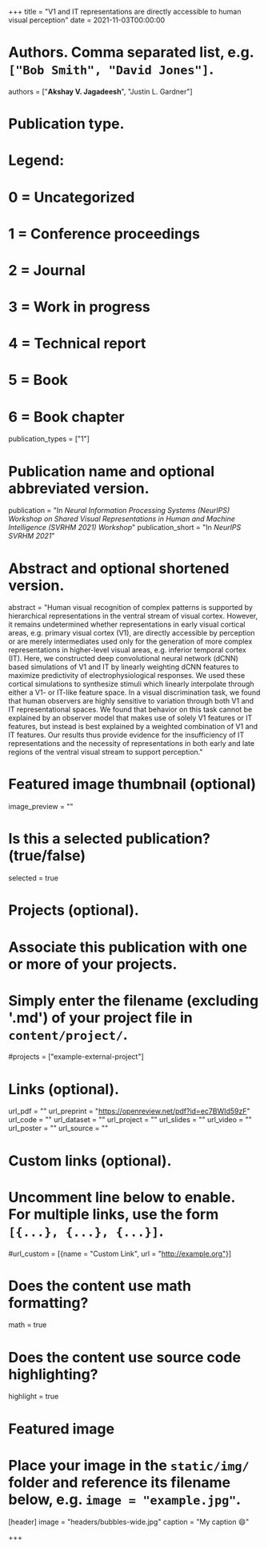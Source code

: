 +++
title = "V1 and IT representations are directly accessible to human visual perception"
date = 2021-11-03T00:00:00

# Authors. Comma separated list, e.g. `["Bob Smith", "David Jones"]`.
authors = ["**Akshay V. Jagadeesh**", "Justin L. Gardner"]

# Publication type.
# Legend:
# 0 = Uncategorized
# 1 = Conference proceedings
# 2 = Journal
# 3 = Work in progress
# 4 = Technical report
# 5 = Book
# 6 = Book chapter
publication_types = ["1"]

# Publication name and optional abbreviated version.
publication = "In *Neural Information Processing Systems (NeurIPS) Workshop on Shared Visual Representations in Human and Machine Intelligence (SVRHM 2021) Workshop*"
publication_short = "In *NeurIPS SVRHM 2021*"

# Abstract and optional shortened version.
abstract = "Human visual recognition of complex patterns is supported by hierarchical representations in the ventral stream of visual cortex. However, it remains undetermined whether representations in early visual cortical areas, e.g. primary visual cortex (V1), are directly accessible by perception or are merely intermediates used only for the generation of more complex representations in higher-level visual areas, e.g. inferior temporal cortex (IT). Here, we constructed deep convolutional neural network (dCNN) based simulations of V1 and IT by linearly weighting dCNN features to maximize predictivity of electrophysiological responses. We used these cortical simulations to synthesize stimuli which linearly interpolate through either a V1- or IT-like feature space. In a visual discrimination task, we found that human observers are highly sensitive to variation through both V1 and IT representational spaces. We found that behavior on this task cannot be explained by an observer model that makes use of solely V1 features or IT features, but instead is best explained by a weighted combination of V1 and IT features. Our results thus provide evidence for the insufficiency of IT representations and the necessity of representations in both early and late regions of the ventral visual stream to support perception."

# Featured image thumbnail (optional)
image_preview = ""

# Is this a selected publication? (true/false)
selected = true

# Projects (optional).
#   Associate this publication with one or more of your projects.
#   Simply enter the filename (excluding '.md') of your project file in `content/project/`.
#projects = ["example-external-project"]

# Links (optional).
url_pdf = ""
url_preprint = "https://openreview.net/pdf?id=ec7BWId59zF"
url_code = ""
url_dataset = ""
url_project = ""
url_slides = ""
url_video = ""
url_poster = ""
url_source = ""

# Custom links (optional).
#   Uncomment line below to enable. For multiple links, use the form `[{...}, {...}, {...}]`.
#url_custom = [{name = "Custom Link", url = "http://example.org"}]

# Does the content use math formatting?
math = true

# Does the content use source code highlighting?
highlight = true

# Featured image
# Place your image in the `static/img/` folder and reference its filename below, e.g. `image = "example.jpg"`.
[header]
image = "headers/bubbles-wide.jpg"
caption = "My caption :smile:"

+++

